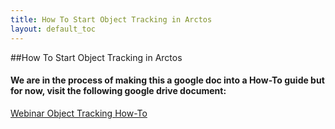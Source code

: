 ```yaml
---
title: How To Start Object Tracking in Arctos
layout: default_toc
---
```


##How To Start Object Tracking in Arctos

#### We are in the process of making this a google doc into a How-To guide but for now, visit the following google drive document:

[Webinar Object Tracking How-To](https://docs.google.com/document/d/1TBN-1r6jz2-ODJRZdgvNC4peiE1TrGKfpLse2bOoyMs/edit?usp=sharing)
